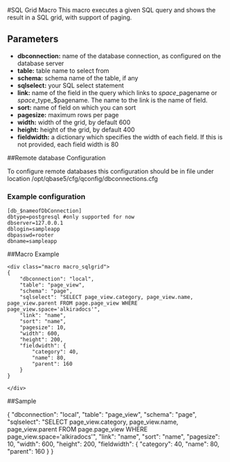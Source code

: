 #SQL Grid Macro
This macro executes a given SQL query and shows the result in a SQL grid, with support of paging.


## Parameters
* __dbconnection:__ name of the database connection, as configured on the database server
* __table:__ table name to select from
* __schema:__ schema name of the table, if any
* __sqlselect:__ your SQL select statement
* __link:__ name of the field in the query which links to $space\_$pagename or $space\_$type\_$pagename. The name to the link is the name of field.
* __sort:__ name of field on which you can sort
* __pagesize:__ maximum rows per page
* __width:__ width of the grid, by default 600
* __height:__ height of the grid, by default 400
* __fieldwidth:__ a dictionary which specifies the width of each field. If this is not provided, each field width is 80


##Remote database Configuration

To configure remote databases this configuration should be in file under location /opt/qbase5/cfg/qconfig/dbconnections.cfg

### Example configuration

	[db_$nameofDbConnection]
	dbtype=postgresql #only supported for now
	dbserver=127.0.0.1
	dblogin=sampleapp
	dbpasswd=rooter
	dbname=sampleapp

##Macro Example

	<div class="macro macro_sqlgrid">
	{
		"dbconnection": "local",
		"table": "page_view",
		"schema": "page",
		"sqlselect": "SELECT page_view.category, page_view.name, page_view.parent FROM page.page_view WHERE page_view.space='alkiradocs'",
		"link": "name",
		"sort": "name",
		"pagesize": 10,
		"width": 600,
		"height": 200,
		"fieldwidth": {
			"category": 40,
			"name": 80,
			"parent": 160
		}
	}
	
	</div>


##Sample

<div class="macro macro_sqlgrid">
	{
		"dbconnection": "local",
		"table": "page_view",
		"schema": "page",
		"sqlselect": "SELECT page_view.category, page_view.name, page_view.parent FROM page.page_view WHERE page_view.space='alkiradocs'",
		"link": "name",
		"sort": "name",
		"pagesize": 10,
		"width": 600,
		"height": 200,
		"fieldwidth": {
			"category": 40,
			"name": 80,
			"parent": 160
		}
	}

</div>



